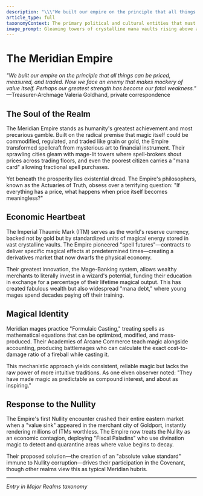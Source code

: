 ```yaml
---
description: "\\\"We built our empire on the principle that all things can be priced, measured, and traded. Now we face an enemy that makes mockery of value itself. Perhaps our greatest strength has become our fatal weakness.\\\" —Treasurer-Archmage Valeria Goldhand, private correspondence"
article_type: full
taxonomyContext: The primary political and cultural entities that must unite against the Nullity - each with distinct economic systems, magical traditions, and philosophical worldviews
image_prompt: Gleaming towers of crystalline mana vaults rising above a sprawling magical trading floor where spell-brokers gesture frantically amid floating numerical displays. Epic fantasy concept art with golden hour lighting, rich amber and sapphire hues.
---
```



# The Meridian Empire

*"We built our empire on the principle that all things can be priced, measured, and traded. Now we face an enemy that makes mockery of value itself. Perhaps our greatest strength has become our fatal weakness."*  
—Treasurer-Archmage Valeria Goldhand, private correspondence

## The Soul of the Realm

The Meridian Empire stands as humanity's greatest achievement and most precarious gamble. Built on the radical premise that magic itself could be commodified, regulated, and traded like grain or gold, the Empire transformed spellcraft from mysterious art to financial instrument. Their sprawling cities gleam with mage-lit towers where spell-brokers shout prices across trading floors, and even the poorest citizen carries a "mana card" allowing fractional spell purchases.

Yet beneath the prosperity lies existential dread. The Empire's philosophers, known as the Actuaries of Truth, obsess over a terrifying question: "If everything has a price, what happens when price itself becomes meaningless?"

## Economic Heartbeat

The Imperial Thaumic Mark (ITM) serves as the world's reserve currency, backed not by gold but by standardized units of magical energy stored in vast crystalline vaults. The Empire pioneered "spell futures"—contracts to deliver specific magical effects at predetermined times—creating a derivatives market that now dwarfs the physical economy.

Their greatest innovation, the Mage-Banking system, allows wealthy merchants to literally invest in a wizard's potential, funding their education in exchange for a percentage of their lifetime magical output. This has created fabulous wealth but also widespread "mana debt," where young mages spend decades paying off their training.

## Magical Identity

Meridian mages practice "Formulaic Casting," treating spells as mathematical equations that can be optimized, modified, and mass-produced. Their Academies of Arcane Commerce teach magic alongside accounting, producing battlemages who can calculate the exact cost-to-damage ratio of a fireball while casting it.

This mechanistic approach yields consistent, reliable magic but lacks the raw power of more intuitive traditions. As one elven observer noted: "They have made magic as predictable as compound interest, and about as inspiring."

## Response to the Nullity

The Empire's first Nullity encounter crashed their entire eastern market when a "value sink" appeared in the merchant city of Goldport, instantly rendering millions of ITMs worthless. The Empire now treats the Nullity as an economic contagion, deploying "Fiscal Paladins" who use divination magic to detect and quarantine areas where value begins to decay.

Their proposed solution—the creation of an "absolute value standard" immune to Nullity corruption—drives their participation in the Covenant, though other realms view this as typical Meridian hubris.

---
*Entry in Major Realms taxonomy*

